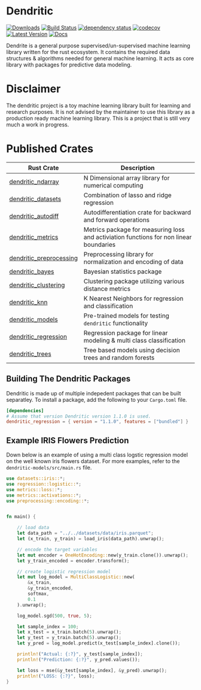 # Dendritic
[![Downloads](https://img.shields.io/crates/d/dendritic)](https://img.shields.io/crates/d/dendritic)
[![Build Status](https://github.com/shaysingh818/Dendrite/actions/workflows/pipeline.yml/badge.svg)](https://github.com/shaysingh818/Dendrite/actions)
[![dependency status](https://deps.rs/repo/github/shaysingh818/Dendrite/status.svg)](https://deps.rs/repo/github/shaysingh818/Dendrite)
[![codecov](https://codecov.io/gh/wangfenjin/duckdb-rs/branch/main/graph/badge.svg?token=0xV88q8KU0)](https://codecov.io/gh/wangfenjin/duckdb-rs)
[![Latest Version](https://img.shields.io/crates/v/dendritic.svg)](https://crates.io/crates/dendritic)
[![Docs](https://img.shields.io/badge/docs.rs-denritic-green)](https://docs.rs/dendritic)

Dendrite is a general purpose supervised/un-supervised machine learning library written for the rust ecosystem. It contains the required data structures & algorithms needed for general machine learning. It acts as core library with packages for predictive data modeling.

# Disclaimer
The dendritic project is a toy machine learning library built for learning and research purposes.
It is not advised by the maintainer to use this library as a production ready machine learning library.
This is a project that is still very much a work in progress.

# Published Crates

| Rust Crate                                                                  | Description                                                                            |
| --------------------------------------------------------------------------- | -------------------------------------------------------------------------------------- |
| [dendritic_ndarray](https://crates.io/crates/dendritic-ndarray)             | N Dimensional array library for numerical computing                                    |
| [dendritic_datasets](https://crates.io/crates/dendritic-datasets)           | Combination of lasso and ridge regression                                              |
| [dendritic_autodiff](https://crates.io/crates/dendritic-autodiff)           | Autodifferentiation crate for backward and forward operations                          |
| [dendritic_metrics](https://crates.io/crates/dendritic-metrics)             | Metrics package for measuring loss and activiation functions for non linear boundaries |
| [dendritic_preprocessing](https://crates.io/crates/dendritic-preprocessing) | Preprocessing library for normalization and encoding of data                           |
| [dendritic_bayes](https://crates.io/crates/dendritic-bayes)                 | Bayesian statistics package                                                            |
| [dendritic_clustering](https://crates.io/crates/dendritic-clustering)       | Clustering package utilizing various distance metrics                                  |
| [dendritic_knn](https://crates.io/crates/dendritic-knn)                     | K Nearest Neighbors for regression and classification                                  |
| [dendritic_models]()                                                        | Pre-trained models for testing `dendritic` functionality                               |
| [dendritic_regression](https://crates.io/crates/dendritic-regression)       | Regression package for linear modeling & multi class classification                    |
| [dendritic_trees](https://crates.io/crates/dendritic-trees)                 | Tree based models using decision trees and random forests                              |

## Building The Dendritic Packages
Dendritic is made up of multiple indepedent packages that can be built separatley.
To install a package, add the following to your `Cargo.toml` file.

```toml
[dependencies]
# Assume that version Dendritic version 1.1.0 is used.
dendritic_regression = { version = "1.1.0", features = ["bundled"] }
```

## Example IRIS Flowers Prediction
Down below is an example of using a multi class logstic regression model on the well known iris flowers dataset.
For more examples, refer to the `dendritic-models/src/main.rs` file. 

```rust
use datasets::iris::*;
use regression::logistic::*;
use metrics::loss::*;
use metrics::activations::*;
use preprocessing::encoding::*;


fn main() {

    // load data
    let data_path = "../../datasets/data/iris.parquet";
    let (x_train, y_train) = load_iris(data_path).unwrap();

    // encode the target variables
    let mut encoder = OneHotEncoding::new(y_train.clone()).unwrap();
    let y_train_encoded = encoder.transform();

    // create logistic regression model
    let mut log_model = MultiClassLogistic::new(
        &x_train,
        &y_train_encoded,
        softmax,
        0.1
    ).unwrap();

    log_model.sgd(500, true, 5);

    let sample_index = 100;
    let x_test = x_train.batch(5).unwrap();
    let y_test = y_train.batch(5).unwrap();
    let y_pred = log_model.predict(x_test[sample_index].clone());

    println!("Actual: {:?}", y_test[sample_index]);
    println!("Prediction: {:?}", y_pred.values());

    let loss = mse(&y_test[sample_index], &y_pred).unwrap(); 
    println!("LOSS: {:?}", loss);  
}
```




